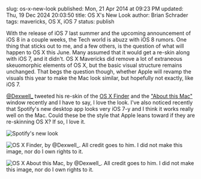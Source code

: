 slug: os-x-new-look
published: Mon, 21 Apr 2014 at 09:23 PM
updated: Thu, 19 Dec 2024 20:03:50 
title: OS X's New Look
author: Brian Schrader	
tags: mavericks, OS X, iOS 7
status: publish

With the release of iOS 7 last summer and the upcoming announcement of iOS 8 in a couple weeks, the Tech world is abuzz with iOS 8 rumors. One thing that sticks out to me, and a few others, is the question of what will happen to OS X this June. Many assumed that it would get a re-skin along with iOS 7, and it didn't. OS X Mavericks did remove a lot of extraneous skeuomorphic elements of OS X, but the basic visual structure remains unchanged. That begs the question though, whether Apple will revamp the visuals this year to make the Mac look similar, but hopefully not exactly, like iOS 7. 

[@Dexwell_][dex] tweeted his re-skin of the [OS X Finder][finder] and the ["About this Mac"][atm] window recently and I have to say, I love the look. I've also noticed recently that Spotify's new desktop app looks very iOS 7-y and I think it works really well on the Mac. Could these be the style that Apple leans toward if they are re-skinning OS X? If so, I love it. 

![Spotify's new look](http://brianschrader.com/images/blog/spotify-new-look.png)

![OS X Finder, by @Dexwell_. All credit goes to him. I did not make this image, nor do I own rights to it.](http://brianschrader.com/images/blog/dexwell_finder.png)

![OS X About this Mac, by @Dexwell_. All credit goes to him. I did not make this image, nor do I own rights to it.](http://brianschrader.com/images/blog/dexwell_atm.png)

[finder]:https://twitter.com/Dexwell_/status/456495401638830080/photo/1
[atm]:https://twitter.com/Dexwell_/status/453154821315768320/photo/1
[dex]:https://twitter.com/Dexwell_